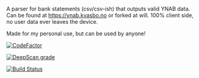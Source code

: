 A parser for bank statements (csv/csv-ish) that outputs valid YNAB data. Can be found at https://ynab.kvasbo.no or forked at will. 100% client side, no user data ever leaves the device.

Made for my personal use, but can be used by anyone!

[![CodeFactor](https://www.codefactor.io/repository/github/kvasbo/ynab-parser/badge)](https://www.codefactor.io/repository/github/kvasbo/ynab-parser)

[![DeepScan grade](https://deepscan.io/api/teams/5079/projects/6862/branches/60285/badge/grade.svg)](https://deepscan.io/dashboard#view=project&tid=5079&pid=6862&bid=60285)

[![Build Status](https://img.shields.io/endpoint.svg?url=https%3A%2F%2Factions-badge.atrox.dev%2Fkvasbo%2Fynab-parser%2Fbadge%3Fref%3Dmaster&style=popout-square)](https://actions-badge.atrox.dev/kvasbo/ynab-parser/goto?ref=master)